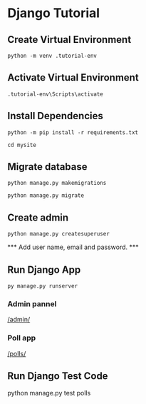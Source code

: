 # Django Tutorial

## Create Virtual Environment

`python -m venv .tutorial-env`

## Activate Virtual Environment

`.tutorial-env\Scripts\activate`

## Install Dependencies

`python -m pip install -r requirements.txt`

`cd mysite`

## Migrate database

`python manage.py makemigrations`

`python manage.py migrate`

## Create admin

`python manage.py createsuperuser`

*** Add user name, email and password. ***

## Run Django App

`py manage.py runserver`

### Admin pannel

[/admin/](http://localhost:8000/admin/)

### Poll app

[/polls/](http://localhost:8000/polls/)

## Run Django Test Code
python manage.py test polls
